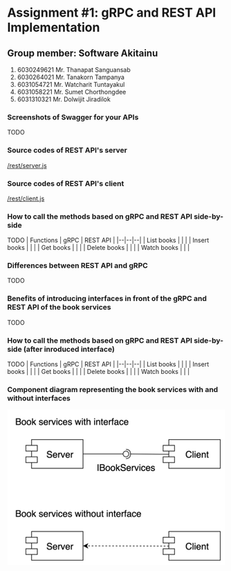 # Assignment #1: gRPC and REST API Implementation

## Group member: Software Akitainu
1. 6030249621 Mr. Thanapat Sanguansab
2. 6030264021 Mr. Tanakorn Tampanya
3. 6031054721 Mr. Watcharit Tuntayakul
4. 6031058221 Mr. Sumet Chorthongdee
5. 6031310321 Mr. Dolwijit Jiradilok

### Screenshots of Swagger for your APIs
TODO

### Source codes of REST API's server
[/rest/server.js](https://github.com/2110521-2563-1-Software-Architecture/software-akitainu-assignment-1/blob/master/rest/server.js)

### Source codes of REST API's client
[/rest/client.js](https://github.com/2110521-2563-1-Software-Architecture/software-akitainu-assignment-1/blob/master/rest/server.js)

### How to call the methods based on gRPC and REST API side-by-side
TODO
| Functions | gRPC | REST API |
|--|--|--|
| List books |  |  |
| Insert books |  |  |
| Get books |  |  |
| Delete books |  |  |
| Watch books |  |  |

### Differences between REST API and gRPC
TODO

### Benefits of introducing interfaces in front of the gRPC and REST API of the book services
TODO

### How to call the methods based on gRPC and REST API side-by-side (after inroduced interface)
TODO
| Functions | gRPC | REST API |
|--|--|--|
| List books |  |  |
| Insert books |  |  |
| Get books |  |  |
| Delete books |  |  |
| Watch books |  |  |

### Component diagram representing the book services with and without interfaces
![](component_diagrams.png?raw=true)
